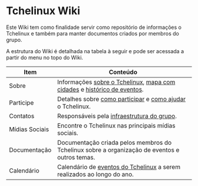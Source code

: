Tchelinux Wiki
==============

Este Wiki tem como finalidade servir como repositório de informações o Tchelinux e também para manter documentos criados por membros do grupo. 

A estrutura do Wiki é detalhada na tabela à seguir e pode ser acessada a partir do menu no topo do Wiki.

| **Item**         | **Conteúdo**                                                                                                                          |
| -------------    |-------------                                                                                                                          |
| Sobre            | Informações [sobre o Tchelinux](sobre.md), [mapa com cidades](onde.md) e [histórico de eventos](eventos/historico_eventos.md).        |
| Participe        | Detalhes sobre [como participar](como_participar.md) e [como ajudar](como_ajudar.md) o Tchelinux.                                     |
| Contatos         | Responsáveis pela [infraestrutura do grupo](infra.md). | 
| Mídias Sociais   | Encontre o Tchelinux nas principais mídias sociais.                                                                                   | 
| Documentação     | Documentação criada pelos membros do Tchelinux sobre a organização de eventos e outros temas.                                         |
| Calendário       | Calendário de [eventos do Tchelinux](eventos/calendario.md) a serem realizados ao longo do ano.                                       |
